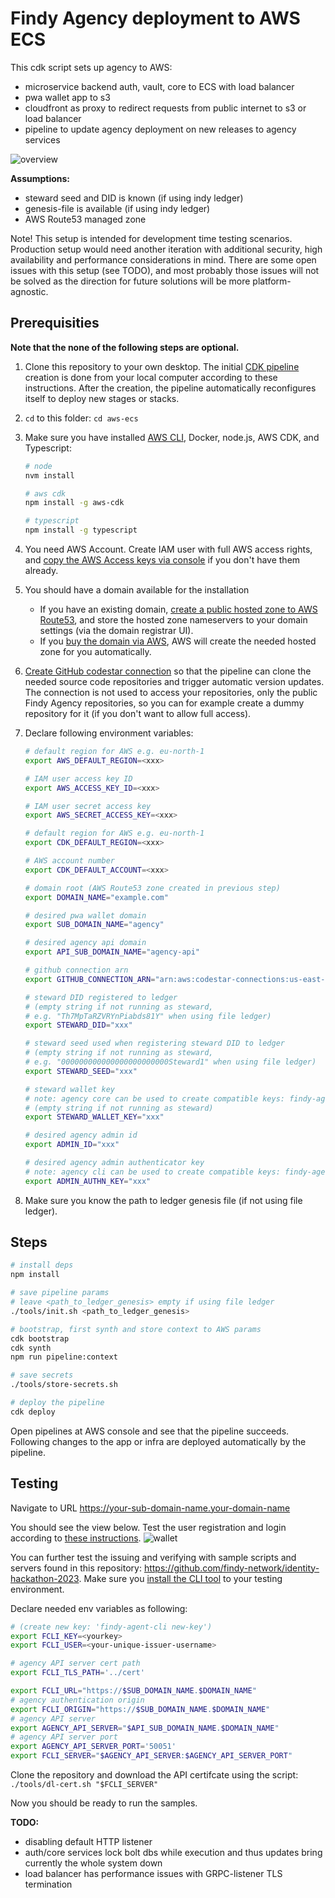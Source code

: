 # Findy Agency deployment to AWS ECS

This cdk script sets up agency to AWS:

- microservice backend auth, vault, core to ECS with load balancer
- pwa wallet app to s3
- cloudfront as proxy to redirect requests from public internet to s3 or load balancer
- pipeline to update agency deployment on new releases to agency services

![overview](./docs/arch.png)

**Assumptions:**

- steward seed and DID is known (if using indy ledger)
- genesis-file is available (if using indy ledger)
- AWS Route53 managed zone

Note! This setup is intended for development time testing scenarios.
Production setup would need another iteration with additional security,
high availability and performance considerations in mind. There are some open
issues with this setup (see TODO), and most probably those issues will not be
solved as the direction for future solutions will be more platform-agnostic.

## Prerequisities

**Note that the none of the following steps are optional.**

1. Clone this repository to your own desktop.
The initial [CDK pipeline](https://docs.aws.amazon.com/cdk/v2/guide/cdk_pipeline.html)
creation is done from your local computer according to these instructions.
After the creation, the pipeline automatically reconfigures itself to deploy new stages or stacks.

1. `cd` to this folder: `cd aws-ecs`

1. Make sure you have installed [AWS CLI](https://aws.amazon.com/cli/),
Docker, node.js, AWS CDK, and Typescript:

   ```bash
   # node
   nvm install

   # aws cdk
   npm install -g aws-cdk

   # typescript
   npm install -g typescript
   ```

1. You need AWS Account. Create IAM user with full AWS access rights,
and [copy the AWS Access keys via console](https://docs.aws.amazon.com/IAM/latest/UserGuide/id_credentials_access-keys.html)
if you don't have them already.

1. You should have a domain available for the installation

    - If you have an existing domain, [create a public hosted zone to AWS Route53](https://docs.aws.amazon.com/Route53/latest/DeveloperGuide/CreatingHostedZone.html),
    and store the hosted zone nameservers to your domain settings
      (via the domain registrar UI).
    - If you [buy the domain via AWS](https://docs.aws.amazon.com/Route53/latest/DeveloperGuide/domain-register.html),
      AWS will create the needed hosted zone for you automatically.

1. [Create GitHub codestar connection](https://docs.aws.amazon.com/dtconsole/latest/userguide/connections-create-github.html)
so that the pipeline can clone the needed source code repositories and trigger automatic version updates.
The connection is not used to access your repositories, only the public Findy Agency repositories,
so you can for example create a dummy repository for it (if you don't want to allow full access).

1. Declare following environment variables:

   ```bash
   # default region for AWS e.g. eu-north-1
   export AWS_DEFAULT_REGION=<xxx>

   # IAM user access key ID
   export AWS_ACCESS_KEY_ID=<xxx>

   # IAM user secret access key
   export AWS_SECRET_ACCESS_KEY=<xxx>

   # default region for AWS e.g. eu-north-1
   export CDK_DEFAULT_REGION=<xxx>

   # AWS account number
   export CDK_DEFAULT_ACCOUNT=<xxx>

   # domain root (AWS Route53 zone created in previous step)
   export DOMAIN_NAME="example.com"

   # desired pwa wallet domain
   export SUB_DOMAIN_NAME="agency"

   # desired agency api domain
   export API_SUB_DOMAIN_NAME="agency-api"

   # github connection arn
   export GITHUB_CONNECTION_ARN="arn:aws:codestar-connections:us-east-1:xxx:connection/xxx"

   # steward DID registered to ledger
   # (empty string if not running as steward,
   # e.g. "Th7MpTaRZVRYnPiabds81Y" when using file ledger)
   export STEWARD_DID="xxx"

   # steward seed used when registering steward DID to ledger
   # (empty string if not running as steward,
   # e.g. "000000000000000000000000Steward1" when using file ledger)
   export STEWARD_SEED="xxx"

   # steward wallet key
   # note: agency core can be used to create compatible keys: findy-agent tools key create
   # (empty string if not running as steward)
   export STEWARD_WALLET_KEY="xxx"

   # desired agency admin id
   export ADMIN_ID="xxx"

   # desired agency admin authenticator key
   # note: agency cli can be used to create compatible keys: findy-agent-cli new-key
   export ADMIN_AUTHN_KEY="xxx"
   ```

1. Make sure you know the path to ledger genesis file (if not using file ledger).

## Steps

```bash
# install deps
npm install

# save pipeline params
# leave <path_to_ledger_genesis> empty if using file ledger
./tools/init.sh <path_to_ledger_genesis>

# bootstrap, first synth and store context to AWS params
cdk bootstrap
cdk synth
npm run pipeline:context

# save secrets
./tools/store-secrets.sh

# deploy the pipeline
cdk deploy
```

Open pipelines at AWS console and see that the pipeline succeeds. Following changes
to the app or infra are deployed automatically by the pipeline.

## Testing

Navigate to URL <https://your-sub-domain-name.your-domain-name>

You should see the view below. Test the user registration and login according to [these instructions](https://github.com/findy-network/findy-wallet-pwa#registerlogin).
![wallet](./docs/wallet.png)

You can further test the issuing and verifying with sample scripts and servers found in this repository:
<https://github.com/findy-network/identity-hackathon-2023>.
Make sure you [install the CLI tool](https://github.com/findy-network/findy-agent-cli#installation)
to your testing environment.

Declare needed env variables as following:

```bash
# (create new key: 'findy-agent-cli new-key')
export FCLI_KEY=<yourkey>
export FCLI_USER=<your-unique-issuer-username>

# agency API server cert path
export FCLI_TLS_PATH='../cert'

export FCLI_URL="https://$SUB_DOMAIN_NAME.$DOMAIN_NAME"
# agency authentication origin
export FCLI_ORIGIN="https://$SUB_DOMAIN_NAME.$DOMAIN_NAME"
# agency API server
export AGENCY_API_SERVER="$API_SUB_DOMAIN_NAME.$DOMAIN_NAME"
# agency API server port
export AGENCY_API_SERVER_PORT='50051'
export FCLI_SERVER="$AGENCY_API_SERVER:$AGENCY_API_SERVER_PORT"
```

Clone the repository and download the API certifcate using the script: `./tools/dl-cert.sh "$FCLI_SERVER"`

Now you should be ready to run the samples.

**TODO:**

- disabling default HTTP listener
- auth/core services lock bolt dbs while execution and thus
updates bring currently the whole system down
- load balancer has performance issues with GRPC-listener TLS termination
